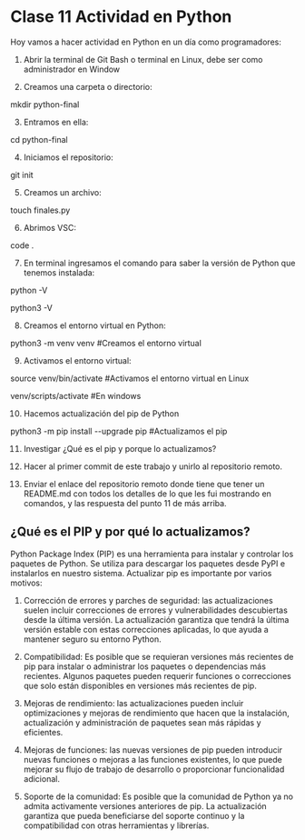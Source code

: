 # Clase 11 Actividad en Python

Hoy vamos a hacer actividad en Python en un día como programadores:

1. Abrir la terminal de Git Bash o terminal en Linux, debe ser como administrador en Window

2. Creamos una carpeta o directorio: 

mkdir python-final

3. Entramos en ella: 

cd python-final

4. Iniciamos el repositorio:

git init

5. Creamos un archivo:

touch finales.py

6. Abrimos VSC:

code .

7. En terminal ingresamos el comando para saber la versión de Python que tenemos instalada:

python -V

python3 -V

8. Creamos el entorno virtual en Python:

python3 -m venv venv #Creamos el entorno virtual

9. Activamos el entorno virtual:

source venv/bin/activate #Activamos el entorno virtual en Linux

venv/scripts/activate #En windows

10. Hacemos actualización del pip de Python

python3 -m pip install --upgrade pip #Actualizamos el pip

11. Investigar ¿Qué es el pip y porque lo actualizamos?

12. Hacer al primer commit de este trabajo y unirlo al repositorio remoto.

13. Enviar el enlace del repositorio remoto donde tiene que tener un README.md con todos los detalles de lo que les fui mostrando en comandos, y las respuesta del punto 11 de más arriba.


## ¿Qué es el PIP y por qué lo actualizamos?

Python Package Index (PIP) es una herramienta para instalar y controlar los paquetes de Python. Se utiliza para descargar los paquetes desde PyPI e instalarlos en nuestro sistema. 
Actualizar pip es importante por varios motivos:

1. Corrección de errores y parches de seguridad: las actualizaciones suelen incluir correcciones de errores y vulnerabilidades descubiertas desde la última versión. La actualización garantiza que tendrá la última versión estable con estas correcciones aplicadas, lo que ayuda a mantener seguro su entorno Python.

2. Compatibilidad: Es posible que se requieran versiones más recientes de pip para instalar o administrar los paquetes o dependencias más recientes. Algunos paquetes pueden requerir funciones o correcciones que solo están disponibles en versiones más recientes de pip.

3. Mejoras de rendimiento: las actualizaciones pueden incluir optimizaciones y mejoras de rendimiento que hacen que la instalación, actualización y administración de paquetes sean más rápidas y eficientes.

4. Mejoras de funciones: las nuevas versiones de pip pueden introducir nuevas funciones o mejoras a las funciones existentes, lo que puede mejorar su flujo de trabajo de desarrollo o proporcionar funcionalidad adicional.

5. Soporte de la comunidad: Es posible que la comunidad de Python ya no admita activamente versiones anteriores de pip. La actualización garantiza que pueda beneficiarse del soporte continuo y la compatibilidad con otras herramientas y librerías.


